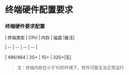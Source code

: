 # 终端硬件配置要求
### 终端硬件要求配置
| 终端类型 | CPU | 内存 | 磁盘 |备注|

| -- | -- | -- | -- |

| X86/X64 | 2G+ | 1G+ | 32G+|无|

>注：终端内存在小于1G的环境下，软件可能无法正常运行








